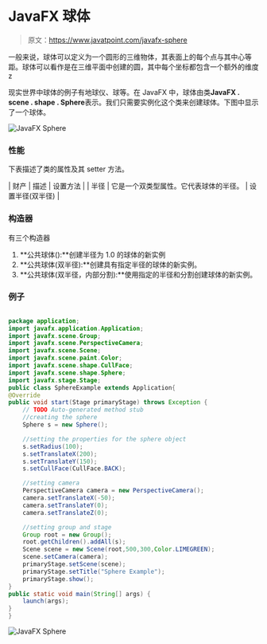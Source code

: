 # JavaFX 球体

> 原文：<https://www.javatpoint.com/javafx-sphere>

一般来说，球体可以定义为一个圆形的三维物体，其表面上的每个点与其中心等距。球体可以看作是在三维平面中创建的圆，其中每个坐标都包含一个额外的维度 z

现实世界中球体的例子有地球仪、球等。在 JavaFX 中，球体由类**JavaFX . scene . shape . Sphere**表示。我们只需要实例化这个类来创建球体。下图中显示了一个球体。

![JavaFX Sphere](../img/dafaec31cd25f8d57463c08940191077.png)

### 性能

下表描述了类的属性及其 setter 方法。

| 财产 | 描述 | 设置方法 |
| 半径 | 它是一个双类型属性。它代表球体的半径。 | 设置半径(双半径) |

### 构造器

有三个构造器

1.  **公共球体():**创建半径为 1.0 的球体的新实例
2.  **公共球体(双半径):**创建具有指定半径的球体的新实例。
3.  **公共球体(双半径，内部分割):**使用指定的半径和分割创建球体的新实例。

### 例子

```java

package application;
import javafx.application.Application;
import javafx.scene.Group;
import javafx.scene.PerspectiveCamera;
import javafx.scene.Scene;
import javafx.scene.paint.Color;
import javafx.scene.shape.CullFace;
import javafx.scene.shape.Sphere;
import javafx.stage.Stage;
public class SphereExample extends Application{
@Override
public void start(Stage primaryStage) throws Exception {
	// TODO Auto-generated method stub
	//creating the sphere 
	Sphere s = new Sphere();

	//setting the properties for the sphere object
	s.setRadius(100);
	s.setTranslateX(200);
	s.setTranslateY(150);
	s.setCullFace(CullFace.BACK);

	//setting camera 
	PerspectiveCamera camera = new PerspectiveCamera();
	camera.setTranslateX(-50);
	camera.setTranslateY(0);
	camera.setTranslateZ(0);

	//setting group and stage 
	Group root = new Group();
	root.getChildren().addAll(s);
	Scene scene = new Scene(root,500,300,Color.LIMEGREEN);
	scene.setCamera(camera);
	primaryStage.setScene(scene);
	primaryStage.setTitle("Sphere Example");
	primaryStage.show();
}
public static void main(String[] args) {
	launch(args);
}
}

```

![JavaFX Sphere](../img/6b7f004d76a29ccf79aabd436525c117.png)